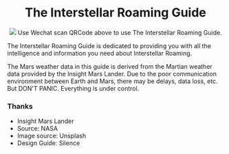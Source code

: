 <h1 align="center">The Interstellar Roaming Guide</h1>

<p align="center">
<img src="https://wpimg.wallstcn.com/3b278ccc-7609-4863-93da-0ed84440b4be.png" />
Use Wechat scan QRCode above to use The Interstellar Roaming Guide.
</p>

The Interstellar Roaming Guide is dedicated to providing you with all the intelligence and information you need about Interstellar Roaming.

The Mars weather data in this guide is derived from the Martian weather data provided by the Insight Mars Lander. Due to the poor communication environment between Earth and Mars, there may be delays, data loss, etc. But DON'T PANIC. Everything is under control.

### Thanks
- Insight Mars Lander
- Source: NASA
- Image source: Unsplash
- Design Guide: Silence
